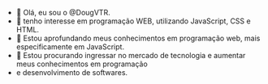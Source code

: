 - 👋 Olá, eu sou o @DougVTR.
- 👀 tenho interesse em programação WEB, utilizando JavaScript, CSS e HTML.
- 🌱 Estou aprofundando meus conhecimentos em programação web, mais especificamente em JavaScript.
- 💞️ Estou procurando ingressar no mercado de tecnologia e aumentar meus conhecimentos em programação
- e desenvolvimento de softwares.

